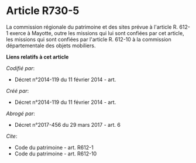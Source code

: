 # Article R730-5

La commission régionale du patrimoine et des sites prévue à l'article R. 612-1 exerce à Mayotte, outre les missions qui lui
sont confiées par cet article, les missions qui sont confiées par l'article R. 612-10 à la commission départementale des
objets mobiliers.

**Liens relatifs à cet article**

_Codifié par_:

  - Décret n°2014-119 du 11 février 2014 - art.

_Créé par_:

  - Décret n°2014-119 du 11 février 2014 - art.

_Abrogé par_:

  - Décret n°2017-456 du 29 mars 2017 - art. 6

_Cite_:

  - Code du patrimoine - art. R612-1
  - Code du patrimoine - art. R612-10
